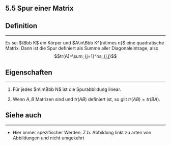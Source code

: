 ## 5.5 Spur einer Matrix

## Definition

***

Es sei $\Bbb K$ ein Körper und $A\in\Bbb K^{n\times n}$ eine quadratische Matrix. Dann ist die Spur definiert als Summe aller Diagonaleintrage, also $$tr(A)=\sum_{j=1}^na_{j,j}$$

## Eigenschaften

***

1. Für jedes $n\in\Bbb N$ ist die Spurabbildung linear.

2. Wenn $A,B$ Matrizen sind und $tr(AB)$ definiert ist, so gilt $tr(AB)=tr(BA)$.

## Siehe auch

***

* Hier immer spezifischer Werden. Z.b. Abbildung linkt zu arten von Abbildungen und nicht umgekehrt

<!--ID: 1711978844731-->

